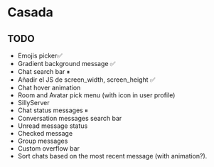 # Casada
 
## TODO
- Emojis picker✅
- Gradient background message ✅
- Chat search bar ⏸
- Añadir el JS de screen_width, screen_height ✅
- Chat hover animation
- Room and Avatar pick menu (with icon in user profile)
- SillyServer
- Chat status messages ⏸
- Conversation messages search bar
- Unread message status
- Checked message
- Group messages
- Custom overflow bar
- Sort chats based on the most recent message (with animation?).
